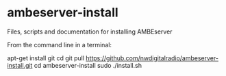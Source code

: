 # ambeserver-install
Files, scripts and documentation for installing AMBEserver

From the command line in a terminal:

apt-get install git
cd
git pull https://github.com/nwdigitalradio/ambeserver-install.git
cd ambeserver-install
sudo ./install.sh

